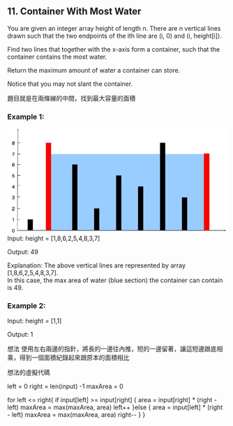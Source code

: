 ## 11. Container With Most Water

You are given an integer array height of length n. There are n vertical lines drawn such that the two endpoints of the ith line are (i, 0) and (i, height[i]).

Find two lines that together with the x-axis form a container, such that the container contains the most water.

Return the maximum amount of water a container can store.

Notice that you may not slant the container.

題目就是在兩條線的中間，找到最大容量的面積

### Example 1:

![](question_11.jpg)
Input: height = [1,8,6,2,5,4,8,3,7]

Output: 49

Explanation: 
    The above vertical lines are represented by array [1,8,6,2,5,4,8,3,7].<br>
    In this case, the max area of water (blue section) the container can contain is 49.

### Example 2:

Input: height = [1,1]

Output: 1


想法
使用左右兩邊的指針，將長的一邊往內推，短的一邊留著，讓這短邊跟底相乘，得到一個面積紀錄起來跟原本的面積相比

想法的虛擬代碼

left = 0 
right  = len(input) -1
maxArea = 0

for left <= right{
    if input[left] >= input[right] {
        area = input[right] * (right - left)
        maxArea = max(maxArea, area)
        left++
    }else {
        area = input[left] * (right - left)
        maxArea = max(maxArea, area)
        right--
    }
}